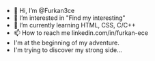 - 👋 Hi, I’m @Furkan3ce
- 👀 I’m interested in "Find my interesting"
- 🌱 I’m currently learning HTML, CSS, C/C++
- 📫 How to reach me linkedin.com/in/furkan-ece
- I'm at the beginning of my adventure.
- I'm trying to discover my strong side...
  
